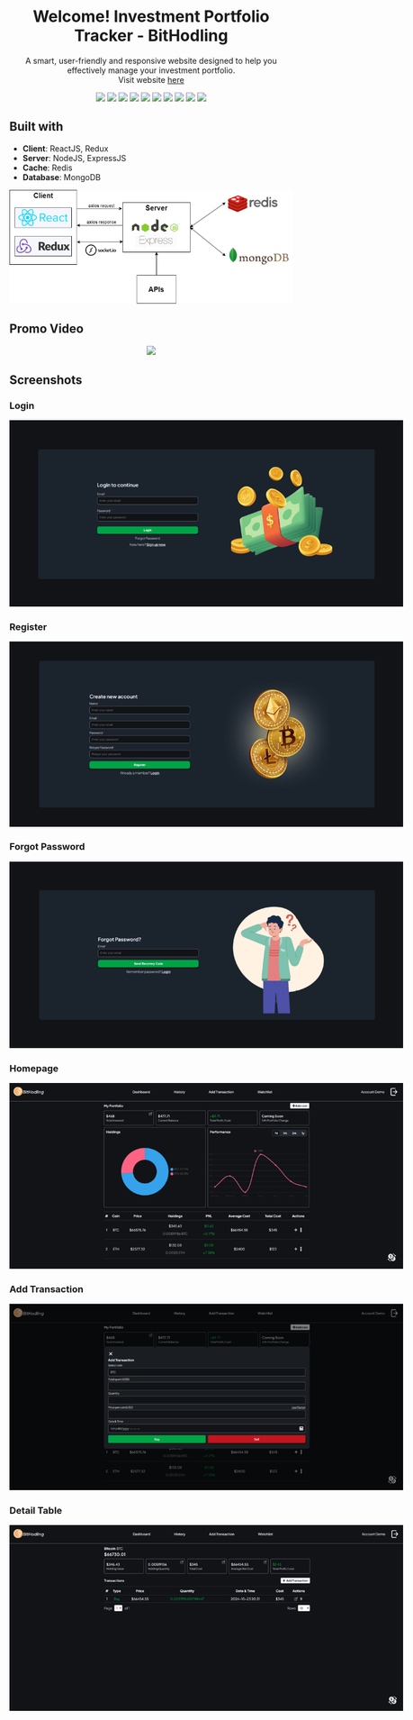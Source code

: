 <h1 align='center'>
  Welcome! Investment Portfolio Tracker - BitHodling
</h1>

<p align='center'>
A smart, user-friendly and responsive website designed to help you effectively manage your investment portfolio.
<br/>
Visit website <a href="https://bithodling.vercel.app/">here</a>
</p>

<div align='center'>
    <img src="https://img.shields.io/badge/React-20232A?style=for-the-badge&logo=react&logoColor=61DAFB"/>
    <img src="https://img.shields.io/badge/Redux-593D88?style=for-the-badge&logo=redux&logoColor=white"/>
    <img src="https://img.shields.io/badge/Node%20js-339933?style=for-the-badge&logo=nodedotjs&logoColor=white"/>
    <img src="https://img.shields.io/badge/Express%20js-000000?style=for-the-badge&logo=express&logoColor=white"/>
    <img src="https://img.shields.io/badge/redis-%23DD0031.svg?&style=for-the-badge&logo=redis&logoColor=white"/>
    <img src="https://img.shields.io/badge/MongoDB-4EA94B?style=for-the-badge&logo=mongodb&logoColor=white"/>
    <img src="https://img.shields.io/badge/Socket.io-010101?&style=for-the-badge&logo=Socket.io&logoColor=white"/>
    <img src="https://img.shields.io/badge/Chart%20js-FF6384?style=for-the-badge&logo=chartdotjs&logoColor=white"/>
    <img src="https://img.shields.io/badge/Binance-FCD535?style=for-the-badge&logo=binance&logoColor=000"/>
    <img src="https://img.shields.io/badge/Vercel-000000?style=for-the-badge&logo=vercel&logoColor=white"/>
</div>

## Built with

- **Client**: ReactJS, Redux
- **Server**: NodeJS, ExpressJS
- **Cache**: Redis
- **Database**: MongoDB

<div align='center' >
    <img src="./system_design/Architecture.png" alt="Architecture"/>
</div>

## Promo Video

<div align='center' style="display: flex; align-items: center; justify-content: center; max-width:600px">
  <a href="https://www.youtube.com/watch?v=_GNB6qP_Ars" target="_blank" style="position: relative">
    <img src="https://img.youtube.com/vi/_GNB6qP_Ars/0.jpg">
    <div style="position: absolute;
                top: 0;
                left: 0;
                height: 100%;
                width: 100%;
                display: flex;
                justify-content: center">
        <img src="https://upload.wikimedia.org/wikipedia/commons/b/b8/YouTube_play_button_icon_%282013%E2%80%932017%29.svg" 
            style="width: 50px; height: auto; ">
    </div>
  </a>
</div>

## Screenshots

### Login

<div align='center'>
    <img style="max-width:700px;" src="./resource/readme/login.png"/>
</div>

### Register

<div  align='center'>
    <img style="max-width:700px;" src="./resource/readme/register.png"/>
</div>

### Forgot Password

<div  align='center'>
    <img style="max-width:700px;" src="./resource/readme/forgotPassword.png"/>
</div>

### Homepage

<div  align='center'>
    <img style="max-width:700px;" src="./resource/readme/homepage.png"/>
</div>

### Add Transaction

<div  align='center'>
    <img style="max-width:700px;" src="./resource/readme/addTransaction.png"/>
</div>

### Detail Table

<div  align='center'>
    <img style="max-width:700px;" src="./resource/readme/detailTable.png"/>
</div>
